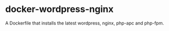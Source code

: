 # docker-wordpress-nginx

A Dockerfile that installs the latest wordpress, nginx, php-apc and php-fpm.

